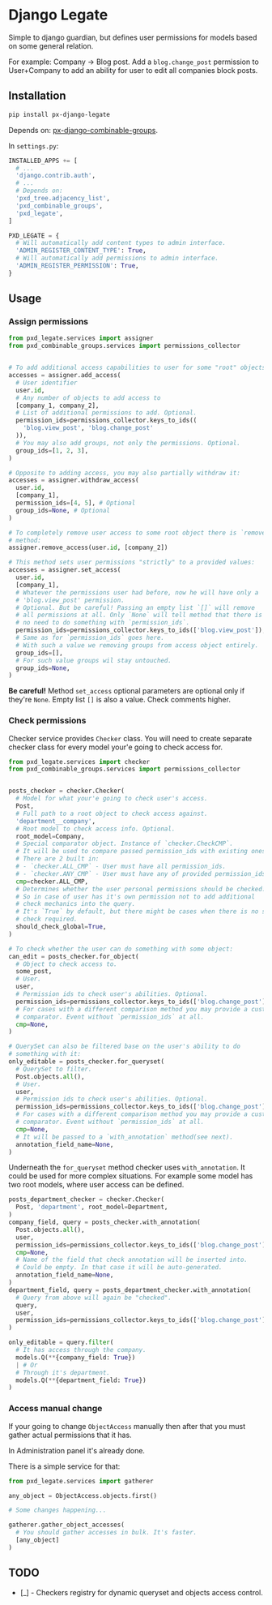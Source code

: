 # Django Legate

Simple to django guardian, but defines user permissions for models based on some general relation.

For example: Company -> Blog post. Add a `blog.change_post` permission to User+Company to add an ability for user to edit all companies block posts.

## Installation

```sh
pip install px-django-legate
```

Depends on: [px-django-combinable-groups](https://pypi.org/project/px-django-combinable-groups/).

In `settings.py`:

```python
INSTALLED_APPS += [
  # ...
  'django.contrib.auth',
  # ...
  # Depends on:
  'pxd_tree.adjacency_list',
  'pxd_combinable_groups',
  'pxd_legate',
]

PXD_LEGATE = {
  # Will automatically add content types to admin interface.
  'ADMIN_REGISTER_CONTENT_TYPE': True,
  # Will automatically add permissions to admin interface.
  'ADMIN_REGISTER_PERMISSION': True,
}
```

## Usage

### Assign permissions

```python
from pxd_legate.services import assigner
from pxd_combinable_groups.services import permissions_collector


# To add additional access capabilities to user for some "root" objects:
accesses = assigner.add_access(
  # User identifier
  user.id,
  # Any number of objects to add access to
  [company_1, company_2],
  # List of additional permissions to add. Optional.
  permission_ids=permissions_collector.keys_to_ids((
    'blog.view_post', 'blog.change_post'
  )),
  # You may also add groups, not only the permissions. Optional.
  group_ids=[1, 2, 3],
)

# Opposite to adding access, you may also partially withdraw it:
accesses = assigner.withdraw_access(
  user.id,
  [company_1],
  permission_ids=[4, 5], # Optional
  group_ids=None, # Optional
)

# To completely remove user access to some root object there is `remove_access`
# method:
assigner.remove_access(user.id, [company_2])

# This method sets user permissions "strictly" to a provided values:
accesses = assigner.set_access(
  user.id,
  [company_1],
  # Whatever the permissions user had before, now he will have only a
  # 'blog.view_post' permission.
  # Optional. But be careful! Passing an empty list `[]` will remove
  # all permissions at all. Only `None` will tell method that there is
  # no need to do something with `permission_ids`.
  permission_ids=permissions_collector.keys_to_ids(['blog.view_post']),
  # Same as for `permission_ids` goes here.
  # With such a value we removing groups from access object entirely.
  group_ids=[],
  # For such value groups wil stay untouched.
  group_ids=None,
)
```

**Be careful!** Method `set_access` optional parameters are optional only if they're `None`. Empty list `[]` is also a value. Check comments higher.

### Check permissions

Checker service provides `Checker` class. You will need to create separate checker class for every model your'e going to check access for.

```python
from pxd_legate.services import checker
from pxd_combinable_groups.services import permissions_collector


posts_checker = checker.Checker(
  # Model for what your'e going to check user's access.
  Post,
  # Full path to a root object to check access against.
  'department__company',
  # Root model to check access info. Optional.
  root_model=Company,
  # Special comparator object. Instance of `checker.CheckCMP`.
  # It will be used to compare passed permission_ids with existing ones.
  # There are 2 built in:
  # - `checker.ALL_CMP` - User must have all permission_ids.
  # - `checker.ANY_CMP` - User must have any of provided permission_ids.
  cmp=checker.ALL_CMP,
  # Determines whether the user personal permissions should be checked.
  # So in case of user has it's own permission not to add additional
  # check mechanics into the query.
  # It's `True` by default, but there might be cases when there is no such
  # check required.
  should_check_global=True,
)

# To check whether the user can do something with some object:
can_edit = posts_checker.for_object(
  # Object to check access to.
  some_post,
  # User.
  user,
  # Permission ids to check user's abilities. Optional.
  permission_ids=permissions_collector.keys_to_ids(['blog.change_post']),
  # For cases with a different comparison method you may provide a custom
  # comparator. Event without `permission_ids` at all.
  cmp=None,
)

# QuerySet can also be filtered base on the user's ability to do
# something with it:
only_editable = posts_checker.for_queryset(
  # QuerySet to filter.
  Post.objects.all(),
  # User.
  user,
  # Permission ids to check user's abilities. Optional.
  permission_ids=permissions_collector.keys_to_ids(['blog.change_post']),
  # For cases with a different comparison method you may provide a custom
  # comparator. Event without `permission_ids` at all.
  cmp=None,
  # It will be passed to a `with_annotation` method(see next).
  annotation_field_name=None,
)
```

Underneath the `for_queryset` method checker uses `with_annotation`.
It could be used for more complex situations.
For example some model has two root models, where user access can be defined.

```python
posts_department_checker = checker.Checker(
  Post, 'department', root_model=Department,
)
company_field, query = posts_checker.with_annotation(
  Post.objects.all(),
  user,
  permission_ids=permissions_collector.keys_to_ids(['blog.change_post']),
  cmp=None,
  # Name of the field that check annotation will be inserted into.
  # Could be empty. In that case it will be auto-generated.
  annotation_field_name=None,
)
department_field, query = posts_department_checker.with_annotation(
  # Query from above will again be "checked".
  query,
  user,
  permission_ids=permissions_collector.keys_to_ids(['blog.change_post']),
)

only_editable = query.filter(
  # It has access through the company.
  models.Q(**{company_field: True})
  | # Or
  # Through it's department.
  models.Q(**{department_field: True})
)
```

### Access manual change

If your going to change `ObjectAccess` manually then after that you must gather actual permissions that it has.

In Administration panel it's already done.

There is a simple service for that:

```python
from pxd_legate.services import gatherer

any_object = ObjectAccess.objects.first()

# Some changes happening...

gatherer.gather_object_accesses(
  # You should gather accesses in bulk. It's faster.
  [any_object]
)
```

## TODO

- [_] - Checkers registry for dynamic queryset and objects access control.
